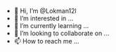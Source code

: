 - 👋 Hi, I’m @Lokman12l
- 👀 I’m interested in ...
- 🌱 I’m currently learning ...
- 💞️ I’m looking to collaborate on ...
- 📫 How to reach me ...

<!---
Lokman12l/Lokman12l is a ✨ special ✨ repository because its `README.md` (this file) appears on your GitHub profile.
You can click the Preview link to take a look at your changes.
--->
